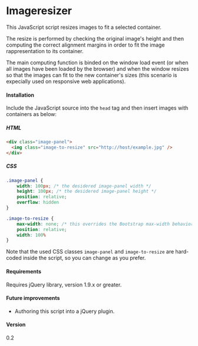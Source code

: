 Imageresizer
===========
This JavaScript script resizes images to fit a selected container.

The resize is performed by checking the original image's height and then computing the correct alignment margins in order to fit the image rappresentation to its container.

The main computing function is binded on the window load event (or when all images have been loaded by the browser) and when the window resizes so that the images can fit to the new container's sizes (this scenario is expecially used on responsive web applications).

#### Installation

Include the JavaScript source into the `head` tag and then insert images with containers as below: 

##### HTML
```html
<div class="image-panel">
  <img class="image-to-resize" src="http://host/example.jpg" />
</div>
```
##### CSS
```css
.image-panel {
    width: 100px; /* the desidered image-panel width */
    height: 100px; /* the desidered image-panel height */
    position: relative;
    overflow: hidden
}

.image-to-resize {
    max-width: none; /* this overrides the Bootstrap max-width behavior */
    position: relative;
    width: 100%
}
```

Note that the used CSS classes `image-panel` and `image-to-resize` are hard-coded inside the script, so you can change as you prefer.

#### Requirements

Requires jQuery library, version 1.9.x or greater.

#### Future improvements

- Authoring this script into a jQuery plugin.

#### Version
0.2
